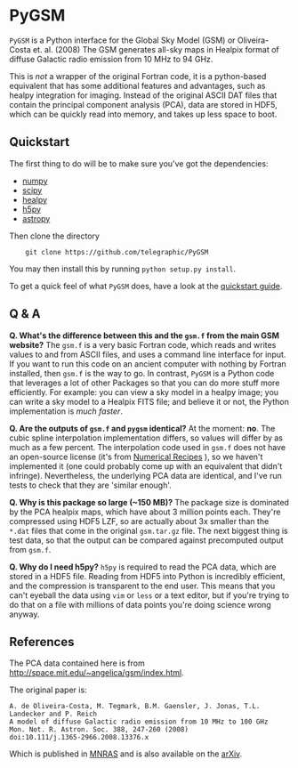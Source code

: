 PyGSM
=====

`PyGSM` is a Python interface for the Global Sky Model (GSM) or Oliveira-Costa et. al. (2008)
The GSM generates all-sky maps in Healpix format of diffuse Galactic radio emission
from 10 MHz to 94 GHz.

This is *not* a wrapper of the original Fortran code, it is a python-based equivalent
that has some additional features and advantages, such as healpy integration for imaging.
Instead of the original ASCII DAT files that contain the principal component analysis
(PCA), data are stored in HDF5, which can be quickly read into memory, and takes up less space to boot.

Quickstart
----------

The first thing to do will be to make sure you've got the dependencies: 

* [numpy](http://www.numpy.org/)
* [scipy](http://www.scipy.org/install.html)
* [healpy](http://healpy.readthedocs.org/en/latest/)
* [h5py](http://www.h5py.org/)
* [astropy](http://www.astropy.org/)

Then clone the directory

        git clone https://github.com/telegraphic/PyGSM

You may then install this by running `python setup.py install`.

To get a quick feel of what `PyGSM` does, have a look at the 
[quickstart guide](http://nbviewer.ipython.org/github/telegraphic/PyGSM/blob/master/docs/pygsm_quickstart.ipynb).

Q & A
-----

**Q. What's the difference between this and the `gsm.f` from the main GSM website?**
     The `gsm.f` is a very basic Fortran code, which reads and writes values to and from
     ASCII files, and uses a command line interface for input. If you want to run this code
     on an ancient computer with nothing by Fortran installed, then `gsm.f` is the way to go. 
     In contrast, `PyGSM` is a Python code that leverages a lot of other Packages so that you 
     can do more stuff more efficiently. For example: you can view a sky model in a healpy 
     image; you can write a sky model to a Healpix FITS file; and believe it or not, the 
     Python implementation is *much faster*.

**Q. Are the outputs of `gsm.f` and `pygsm` identical?** At the moment: **no**. The cubic
     spline interpolation implementation differs, so values will differ by as much as 
     a few percent. The interpolation code used in `gsm.f` does not have an open-source
     license (it's from [Numerical Recipes](http://www.nr.com/licenses/) ), so we haven't 
     implemented it (one could probably come up with an equivalent that didn't infringe).
     Nevertheless, the underlying PCA data are identical, and I've run tests to check that
     they are 'similar enough'.

**Q. Why is this package so large (~150 MB)?**
     The package size is dominated by the PCA healpix maps, which have about 3 million points each.
     They're compressed using HDF5 LZF, so are actually about 3x smaller than the `*.dat`
     files that come in the original `gsm.tar.gz` file. The next biggest thing is test data,
     so that the output can be compared against precomputed output from `gsm.f`.

**Q. Why do I need h5py?**
     `h5py` is required to read the PCA data, which are stored in a HDF5 file. Reading from
     HDF5 into Python is incredibly efficient, and the compression is transparent to the end user.
     This means that you can't eyeball the data using `vim` or `less` or a text editor, but if
     you're trying to do that on a file with millions of data points you're doing science wrong anyway.
   

References
----------

The PCA data contained here is from http://space.mit.edu/~angelica/gsm/index.html.

The original paper is:

```
A. de Oliveira-Costa, M. Tegmark, B.M. Gaensler, J. Jonas, T.L. Landecker and P. Reich
A model of diffuse Galactic radio emission from 10 MHz to 100 GHz
Mon. Not. R. Astron. Soc. 388, 247-260 (2008)
doi:10.111/j.1365-2966.2008.13376.x
```

Which is published in [MNRAS](http://onlinelibrary.wiley.com/doi/10.1111/j.1365-2966.2008.13376.x/abstract)
and is also available on the [arXiv](http://arxiv.org/abs/0802.1525).
